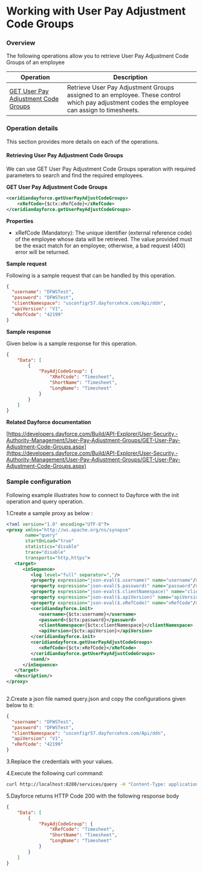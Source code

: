 # Working with User Pay Adjustment Code Groups

### Overview 

The following operations allow you to retrieve User Pay Adjustment Code Groups of an employee

| Operation | Description |
| ------------- |-------------|
|[GET User Pay Adjustment Code Groups](#retrieving-user-pay-adjustment-code-groups)| Retrieve User Pay Adjustment Groups assigned to an employee.  These control which pay adjustment codes the employee can assign to timesheets. |

### Operation details

This section provides more details on each of the operations.

#### Retrieving User Pay Adjustment Code Groups
We can use GET User Pay Adjustment Code Groups operation with required parameters to search and find the required employees.

**GET User Pay Adjustment Code Groups**
```xml
<ceridiandayforce.getUserPayAdjustCodeGroups>
    <xRefCode>{$ctx:xRefCode}</xRefCode>
</ceridiandayforce.getUserPayAdjustCodeGroups>
```

**Properties**

* xRefCode (Mandatory): The unique identifier (external reference code) of the employee whose data will be retrieved. The value provided must be the exact match for an employee; otherwise, a bad request (400) error will be returned.

**Sample request**

Following is a sample request that can be handled by this operation.

```json
{
  "username": "DFWSTest",
  "password": "DFWSTest",
  "clientNamespace": "usconfigr57.dayforcehcm.com/Api/ddn",
  "apiVersion": "V1",
  "xRefCode": "42199"
}
```

**Sample response**

Given below is a sample response for this operation.

```json
{
    "Data": [
        {
            "PayAdjCodeGroup": {
                "XRefCode": "Timesheet",
                "ShortName": "Timesheet",
                "LongName": "Timesheet"
            }
        }
    ]
}
```

**Related Dayforce documentation**

[https://developers.dayforce.com/Build/API-Explorer/User-Security,-Authority-Management/User-Pay-Adjustment-Groups/GET-User-Pay-Adjustment-Code-Groups.aspx](https://developers.dayforce.com/Build/API-Explorer/User-Security,-Authority-Management/User-Pay-Adjustment-Groups/GET-User-Pay-Adjustment-Code-Groups.aspx)

### Sample configuration

Following example illustrates how to connect to Dayforce with the init operation and query operation.

1.Create a sample proxy as below :
```xml
<?xml version="1.0" encoding="UTF-8"?>
<proxy xmlns="http://ws.apache.org/ns/synapse"
       name="query"
       startOnLoad="true"
       statistics="disable"
       trace="disable"
       transports="http,https">
   <target>
      <inSequence>
         <log level="full" separator=","/>
         <property expression="json-eval($.username)" name="username"/>
         <property expression="json-eval($.password)" name="password"/>
         <property expression="json-eval($.clientNamespace)" name="clientNamespace"/>
         <property expression="json-eval($.apiVersion)" name="apiVersion"/>
         <property expression="json-eval($.xRefCode)" name="xRefCode"/>
         <ceridiandayforce.init>
            <username>{$ctx:username}</username>
            <password>{$ctx:password}</password>
            <clientNamespace>{$ctx:clientNamespace}</clientNamespace>
            <apiVersion>{$ctx:apiVersion}</apiVersion>
         </ceridiandayforce.init>
         <ceridiandayforce.getUserPayAdjustCodeGroups>
            <xRefCode>{$ctx:xRefCode}</xRefCode>
         </ceridiandayforce.getUserPayAdjustCodeGroups>
         <send/>
      </inSequence>
   </target>
   <description/>
</proxy>
                                
```

2.Create a json file named query.json and copy the configurations given below to it:

```json
{
  "username": "DFWSTest",
  "password": "DFWSTest",
  "clientNamespace": "usconfigr57.dayforcehcm.com/Api/ddn",
  "apiVersion": "V1",
  "xRefCode": "42199"
}
```
3.Replace the credentials with your values.

4.Execute the following curl command:

```bash
curl http://localhost:8280/services/query -H "Content-Type: application/json" -d @query.json
```
5.Dayforce returns HTTP Code 200 with the following response body

```json
{
    "Data": [
        {
            "PayAdjCodeGroup": {
                "XRefCode": "Timesheet",
                "ShortName": "Timesheet",
                "LongName": "Timesheet"
            }
        }
    ]
}
```
